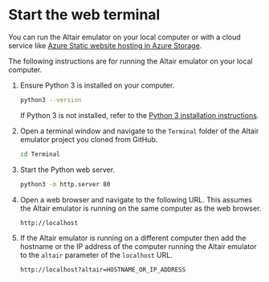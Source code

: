 # Start the web terminal

You can run the Altair emulator on your local computer or with a cloud service like [Azure Static website hosting in Azure Storage](https://learn.microsoft.com/azure/storage/blobs/storage-blob-static-website). 

The following instructions are for running the Altair emulator on your local computer.

1. Ensure Python 3 is installed on your computer. 

    ```bash
    python3 --version
    ```

    If Python 3 is not installed, refer to the [Python 3 installation instructions](https://www.python.org/downloads/).
1. Open a terminal window and navigate to the `Terminal` folder of the Altair emulator project you cloned from GitHub.

    ```bash
    cd Terminal
    ```
1. Start the Python web server.

    ```bash
    python3 -m http.server 80
    ```
1. Open a web browser and navigate to the following URL. This assumes the Altair emulator is running on the same computer as the web browser.

    ```bash
    http://localhost
    ```


1. If the Altair emulator is running on a different computer then add the hostname or the IP address of the computer running the Altair emulator to the  `altair` parameter of the `localhost` URL.

    ```bash
    http://localhost?altair=HOSTNAME_OR_IP_ADDRESS
    ```

